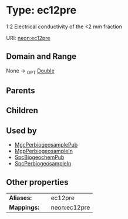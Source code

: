 
# Type: ec12pre


1:2 Electrical conductivity of the <2 mm fraction

URI: [neon:ec12pre](https://data.neonscience.org/ec12pre)


## Domain and Range

None ->  <sub>OPT</sub> [Double](types/Double.md)

## Parents


## Children


## Used by

 * [MgcPerbiogeosamplePub](MgcPerbiogeosamplePub.md)
 * [MgpPerbiogeosampleIn](MgpPerbiogeosampleIn.md)
 * [SpcBiogeochemPub](SpcBiogeochemPub.md)
 * [SpcPerbiogeosampleIn](SpcPerbiogeosampleIn.md)

## Other properties

|  |  |  |
| --- | --- | --- |
| **Aliases:** | | ec12pre |
| **Mappings:** | | neon:ec12pre |

